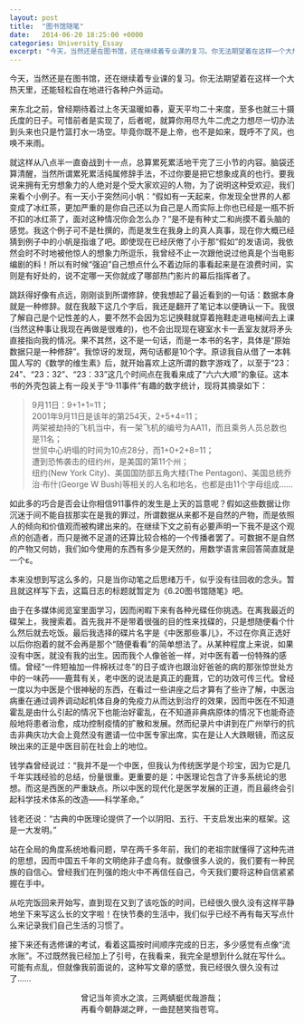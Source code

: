 ```yaml
---
layout: post
title:  "图书馆随笔"
date:   2014-06-20 18:25:00 +0000
categories: University_Essay
excerpt: "今天，当然还是在图书馆，还在继续着专业课的复习。你无法期望着在这样一个大热天里，还能轻松自在地进行各种户外运动"
---
```


今天，当然还是在图书馆，还在继续着专业课的复习。你无法期望着在这样一个大热天里，还能轻松自在地进行各种户外运动。

来东北之前，曾经期待着过上冬天温暖如春，夏天平均二十来度，至多也就三十摄氏度的日子。可惜前者是实现了，后者呢，就算你用尽九牛二虎之力想尽一切办法到头来也只是竹篮打水一场空。毕竟你既不是上帝，也不是如来，既呼不了风，也唤不来雨。

就这样从八点半一直奋战到十一点，总算累死累活地干完了三小节的内容。脑袋还算清醒，当然所谓累死累活纯属修辞手法，不过你要是把它想象成真的也行。要我说来拥有无穷想象力的人绝对是个受大家欢迎的人物，为了说明这种受欢迎，我们来看个小例子。有一天小于突然问小帆：“假如有一天起来，你发现全世界的人都变成了冰红茶，更加严重的是你自己还以为自己是人而实际上你也已经是一瓶不折不扣的冰红茶了，面对这种情况你会怎么办？”是不是有种丈二和尚摸不着头脑的感觉。我这个例子可不是杜撰的，而是发生在我身上的真人真事，现在你大概已经猜到例子中的小帆是指谁了吧。即使现在已经厌倦了小于那“假如”的发语词，我依然会时不时地被他惊人的想象力所逗乐，我曾经不止一次跟他说过他真是个当电影编剧的料！所以有时候“强迫”自己想点什么不着边际的事看起来是在浪费时间，实则是有好处的，说不定哪一天你就成了哪部热门影片的幕后指挥者了。

跳跃得好像有点远，刚刚谈到所谓修辞，使我想起了最近看到的一句话：数据本身就是一种修辞。就在我敲下这几个字后，我还是翻开了笔记本以便确认一下。我很了解自己是个记性差的人，要不然不会因为忘记换鞋就穿着拖鞋走进电梯间去上课(当然这种事让我现在再做是很难的)，也不会出现现在寝室水卡一丢室友就将矛头直接指向我的情况。果不其然，这不是一句话，而是一本书的名字，具体是“原始数据只是一种修辞”。我惊讶的发现，两句话都是10个字。原谅我自从借了一本韩国人写的《数学的维生素》后，就开始喜欢上这所谓的数字游戏了，以至于“23：24”、“23：32”、“23：33”这几个时间点在我看来成了“六六大顺”的象征。这本书的外壳包装上有一段关于“9·11事件”有趣的数字统计，现将其摘录如下：

<div>
<blockquote class="quote-style">
9月11日：9+1+1=11；<br>
2001年9月11日是该年的第254天，2+5+4=11；<br>
两架被劫持的飞机当中，有一架飞机的编号为AA11，而且乘务人员总数也是11名；<br>
世贸中心坍塌的时间为10点28分，而1+0+2+8=11；<br>
遭到恐怖袭击的纽约州，是美国的第11个州；<br>
纽约(New York City)、美国国防部五角大楼(The Pentagon)、美国总统乔治·布什(George W Bush)等相关的人名和地名，也都是由11个字母组成……<br>
</blockquote>
</div>

如此多的巧合是否会让你相信911事件的发生是上天的旨意呢？假如这些数据让你沉迷于间不能自拔那实在是我的罪过，所谓数据从来都不是自然的产物，而是依照人的倾向和价值观而被构建出来的。在继续下文之前有必要声明一下我不是这个观点的创造者，而只是微不足道的还算比较合格的一个传播者罢了。可数据不是自然的产物又何妨，我们如今使用的东西有多少是天然的，用数学语言来回答简直就是一个ε。

本来没想到写这么多的，只是当你动笔之后思绪万千，似乎没有往回收的念头。暂且就这样写下去，这篇日志的标题就暂定为《6.20图书馆随笔》吧。

由于在多媒体阅览室里面学习，因而闲暇下来有各种光碟任你挑选。在离我最近的碟架上，我搜索着。首先我并不是带着很强的目的性来找碟的，只是想随便看个什么然后就去吃饭。最后我选择的碟片名字是《中医那些事儿》，不过在你真正选好以后你抱着的就不会再是那个“随便看看”的简单想法了。从某种程度上来说，如果没有中医，就没有我的出生。因而我个人像爸爸一样，对中医有着一份特殊的感情。曾经“一件短袖加一件棉袄过冬”的日子或许也跟治好爸爸的病的那张惊世处方中的一味药——鹿茸有关，老中医的说法是真正的鹿茸，它的功效可传三代。曾经一度以为中医是个很神秘的东西，在看过一些讲座之后才算有了些许了解，中医治病重在通过调养调动起机体自身的免疫力从而达到治疗的效果，因而中医在不知道霍乱是由什么引起的情况下也能治好霍乱，在不知道非典病原体的情况下也能奇迹般地将患者治愈，成功控制疫情的扩散和发展。然而纪录片中讲到在广州举行的抗击非典庆功大会上竟然没有邀请一位中医专家出席，实在是让人大跌眼镜，而这反映出来的正是中医目前在社会上的地位。

钱学森曾经说过：“我并不是一个中医，但我认为传统医学是个珍宝，因为它是几千年实践经验的总结，份量很重。更重要的是：中医理论包含了许多系统论的思想。而这是西医的严重缺点。所以中医的现代化是医学发展的正道，而且最终会引起科学技术体系的改造——科学革命。”

钱老还说：“古典的中医理论提供了一个以阴阳、五行、干支启发出来的框架。这是一大发明。”

站在全局的角度系统地看问题，早在两千多年前，我们的老祖宗就懂得了这种先进的思想，因而中国五千年的文明绝非子虚乌有。就像很多人说的，我们要有一种民族的自信心。曾经我们在列强的炮火中不再信任自己，今天我们要将这种自信紧紧握在手中。

从吃完饭回来开始写，直到现在又到了该吃饭的时间，已经很久很久没有这样平静地坐下来写这么长的文字啦！在快节奏的生活中，我们似乎已经不再有每天写点什么来记录我们自己生活的习惯了。

接下来还有选修课的考试，看着这篇按时间顺序完成的日志，多少感觉有点像“流水账”。不过既然我已经加上了引号，在我看来，我完全是想到什么就在写什么。可能有点乱，但就像我前面说的，这种写文章的感觉，我已经很久很久没有过了……

<div align='center'>
曾记当年资水之滨，三两蜻蜓优哉游哉；<br>
再看今朝静湖之畔，一曲琵琶笑指苍穹。<br>
</div>
